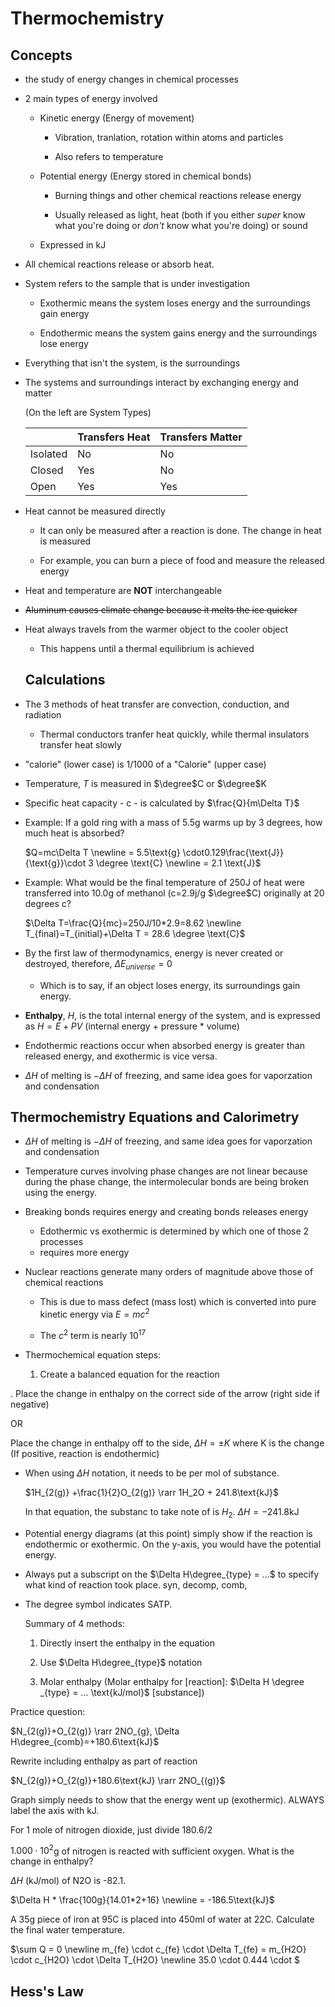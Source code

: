 # Thermochemistry

## Concepts

* the study of energy changes in chemical processes

* 2 main types of energy involved
  
  * Kinetic energy (Energy of movement)
    
    * Vibration, tranlation, rotation within atoms and particles
    
    * Also refers to temperature
  
  * Potential energy (Energy stored in chemical bonds)
    
    * Burning things and other chemical reactions release energy
    
    * Usually released as light, heat (both if you either *super* know what you're doing or *don't* know what you're doing) or sound
  
  * Expressed in kJ 

* All chemical reactions release or absorb heat.

* System refers to the sample that is under investigation
  
  * Exothermic means the system loses energy and the surroundings gain energy
  
  * Endothermic means the system gains energy and the surroundings lose energy

* Everything that isn't the system, is the surroundings

* The systems and surroundings interact by exchanging energy and matter
  
  (On the left are System Types)
  
  |          | Transfers Heat | Transfers Matter |
  | -------- | -------------- | ---------------- |
  | Isolated | No             | No               |
  | Closed   | Yes            | No               |
  | Open     | Yes            | Yes              |

* Heat cannot be measured directly 
  
  * It can only be measured after a reaction is done. The change in heat is measured
  
  * For example, you can burn a piece of food and measure the released energy

* Heat and temperature are **NOT** interchangeable

* ~~Aluminum causes climate change because it melts the ice quicker~~
- Heat always travels from the warmer object to the cooler object
  
  - This happens until a thermal equilibrium is achieved
  
  ## Calculations
* The 3 methods of heat transfer are convection, conduction, and radiation
  
  - Thermal conductors tranfer heat quickly, while thermal insulators transfer heat slowly
- "calorie" (lower case) is 1/1000 of a "Calorie" (upper case)

- Temperature, $T$ is measured in $\degree$C or $\degree$K

- Specific heat capacity - c - is calculated by $\frac{Q}{m\Delta T}$
* Example: If a gold ring with a mass of 5.5g warms up by 3 degrees, how much heat is absorbed?
  
  $Q=mc\Delta T \newline = 5.5\text{g} \cdot0.129\frac{\text{J}}{\text{g}}\cdot 3 \degree \text{C} \newline =  2.1 \text{J}$

* Example: What would be the final temperature of 250J of heat were transferred into 10.0g of methanol (c=2.9j/g $\degree$C) originally at 20 degrees c?
  
  $\Delta T=\frac{Q}{mc}=250J/10*2.9=8.62 \newline T_{final}=T_{initial}+\Delta T = 28.6 \degree \text{C}$

* By the first law of thermodynamics, energy is never created or destroyed, therefore, $\Delta E_{universe}=0$
  
  * Which is to say, if an object loses energy, its surroundings gain energy.
- **Enthalpy**, $H$, is the total internal energy of the system, and is expressed as $H=E+PV$ (internal energy + pressure * volume)

- Endothermic reactions occur when absorbed energy is greater than released energy, and exothermic is vice versa.

- $\Delta H$ of melting is $-\Delta H$ of freezing, and same idea goes for vaporzation and condensation

## Thermochemistry Equations and Calorimetry

* $\Delta H$ of melting is $-\Delta H$ of freezing, and same idea goes for vaporzation and condensation

* Temperature curves involving phase changes are not linear because during the phase change, the intermolecular bonds are being broken using the energy.

* Breaking bonds requires energy and creating bonds releases energy
  
  * Edothermic vs exothermic is determined by which one of those 2 processes 
  * requires more energy

* Nuclear reactions generate many orders of magnitude above those of chemical reactions
  
  * This is due to mass defect (mass lost) which is converted into pure kinetic energy via $E=mc^2$
  
  * The $c^2$ term is nearly $10^{17}$

* Thermochemical equation steps:
  
  1. Create a balanced equation for the reaction

. Place the change in enthalpy on the correct side of the arrow (right side if negative)

  OR

  Place the change in enthalpy off to the side, $\Delta H = \pm K$ where K is the change (If positive, reaction is endothermic)

- When using $\Delta H$ notation, it needs to be per mol of substance. 
  
  $1H_{2(g)} +\frac{1}{2}O_{2(g)} \rarr 1H_2O + 241.8\text{kJ}$
  
  In that equation, the substanc to take note of is $H_2$. $\Delta H= -241.8\text{kJ}$

- Potential energy diagrams (at this point) simply show if the reaction is endothermic or exothermic. On the y-axis, you would have the potential energy.

- Always put a subscript on the $\Delta H\degree_{type} = ...$ to specify what kind of reaction took place. syn, decomp, comb, 

- The degree symbol indicates SATP.
  
  Summary of 4 methods:
  
  1. Directly insert the enthalpy in the equation
  
  2. Use $\Delta H\degree_{type}$ notation
  
  3. Molar enthalpy (Molar enthalpy for [reaction]:  $\Delta H \degree _{type} = ... \text{kJ/mol}$ [substance])

Practice question:

$N_{2(g)}+O_{2(g)} \rarr 2NO_{g}, \Delta H\degree_{comb}=+180.6\text{kJ}$

Rewrite including enthalpy as part of reaction

$N_{2(g)}+O_{2(g)}+180.6\text{kJ} \rarr 2NO_{(g)}$

Graph simply needs to show that the energy went up (exothermic). ALWAYS label the axis with kJ.

For 1 mole of nitrogen dioxide, just divide 180.6/2

$1.000\cdot10^2$g of nitrogen is reacted with sufficient oxygen. What is the change in enthalpy?

$\Delta H$ (kJ/mol) of N2O is -82.1.

$\Delta H * \frac{100g}{14.01*2+16} \newline = -186.5\text{kJ}$

A 35g piece of iron at 95C is placed into 450ml of water at 22C. Calculate the final water temperature.

$\sum Q = 0 \newline m_{fe} \cdot c_{fe} \cdot \Delta T_{fe} = m_{H2O} \cdot c_{H2O} \cdot \Delta T_{H2O} \newline 35.0 \cdot 0.444 \cdot $

## Hess's Law

